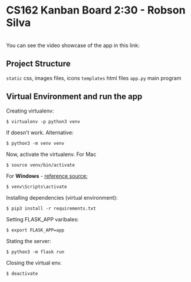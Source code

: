 # CS162 Kanban Board 2:30 - Robson Silva

<br>
You can see the video showcase of the app in this link: 

## Project Structure

`static` css, images files, icons 
`templates` html files 
`app.py` main program 


## Virtual Environment and run the app
Creating virtualenv:

    $ virtualenv -p python3 venv

If doesn't work. Alternative:

    $ python3 -m venv venv

Now, activate the virtualenv. For Mac

    $ source venv/bin/activate

For **Windows** - [reference source:](https://stackoverflow.com/questions/8921188/issue-with-virtualenv-cannot-activate)

    $ venv\Scripts\activate

Installing dependencies (virtual environment):

    $ pip3 install -r requirements.txt

Setting FLASK_APP varibales:

    $ export FLASK_APP=app

Stating the server:

	$ python3 -m flask run

Closing the virtual env.

    $ deactivate